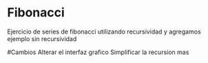 # Fibonacci
Ejercicio de series de fibonacci utilizando recursividad y agregamos ejemplo sin recursividad

#Cambios
Alterar el interfaz grafico
Simplificar la recursion mas 
